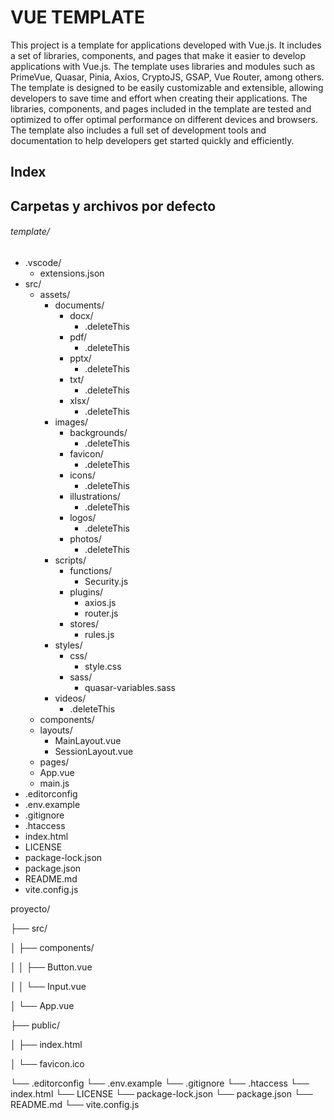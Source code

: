 # VUE TEMPLATE

This project is a template for applications developed with Vue.js. It includes a set of libraries, components, and pages that make it easier to develop applications with Vue.js. The template uses libraries and modules such as PrimeVue, Quasar, Pinia, Axios, CryptoJS, GSAP, Vue Router, among others. The template is designed to be easily customizable and extensible, allowing developers to save time and effort when creating their applications. The libraries, components, and pages included in the template are tested and optimized to offer optimal performance on different devices and browsers. The template also includes a full set of development tools and documentation to help developers get started quickly and efficiently.

## Index

## Carpetas y archivos por defecto

###### template/
- .vscode/
	- extensions.json
- src/
	- assets/
		- documents/
			- docx/
				- .deleteThis
			- pdf/
				- .deleteThis
			- pptx/
				- .deleteThis
			- txt/
				- .deleteThis
			- xlsx/
				- .deleteThis
		- images/
			- backgrounds/
				- .deleteThis
			- favicon/
				- .deleteThis
			- icons/
				- .deleteThis
			- illustrations/
				- .deleteThis
			- logos/
				- .deleteThis
			- photos/
				- .deleteThis
		- scripts/
			- functions/
				- Security.js
			- plugins/
				- axios.js
				- router.js
			- stores/
				- rules.js
		- styles/
			- css/
				- style.css
			- sass/
				 - quasar-variables.sass
		- videos/
			- .deleteThis
	- components/
	- layouts/
		- MainLayout.vue
		- SessionLayout.vue
	- pages/
	- App.vue
	- main.js
- .editorconfig
- .env.example
- .gitignore
- .htaccess
- index.html
- LICENSE
- package-lock.json
- package.json
- README.md
- vite.config.js

proyecto/

├── src/

│ ├── components/

│ │ ├── Button.vue

│ │ └── Input.vue

│ └── App.vue

├── public/

│ ├── index.html

│ └── favicon.ico

└── .editorconfig
└── .env.example
└── .gitignore
└── .htaccess
└── index.html
└── LICENSE
└── package-lock.json
└── package.json
└── README.md
└── vite.config.js
